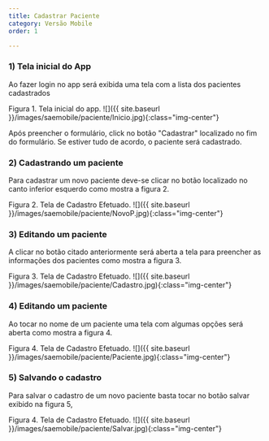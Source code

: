 ```yaml
---
title: Cadastrar Paciente
category: Versão Mobile
order: 1

---
```

<!-- {% include localVideo.html id='1EC8BnjJMon-vqy-UhLKk9sf_oukZzEbP' %} -->

### 1) Tela inicial do App
Ao fazer login no app será exibida uma tela com a lista dos pacientes cadastrados

Figura 1. Tela inicial do app.
![]({{ site.baseurl }}/images/saemobile/paciente/Inicio.jpg){:class="img-center"}

Após preencher o formulário, click no botão "Cadastrar" localizado no fim do formulário. Se estiver tudo de acordo, o paciente será cadastrado.

### 2) Cadastrando um paciente
Para cadastrar um novo paciente deve-se clicar no botão localizado no canto inferior esquerdo como mostra a figura 2.


Figura 2. Tela de Cadastro Efetuado.
![]({{ site.baseurl }}/images/saemobile/paciente/NovoP.jpg){:class="img-center"}

### 3) Editando um paciente
A clicar no botão citado anteriormente será aberta a tela para preencher as informações dos pacientes como mostra a figura 3.

Figura 3. Tela de Cadastro Efetuado.
![]({{ site.baseurl }}/images/saemobile/paciente/Cadastro.jpg){:class="img-center"}


### 4) Editando um paciente
Ao tocar no nome de um paciente uma tela com algumas opções será aberta como mostra a figura 4.

Figura 4. Tela de Cadastro Efetuado.
![]({{ site.baseurl }}/images/saemobile/paciente/Paciente.jpg){:class="img-center"}

### 5) Salvando o cadastro 
Para salvar o cadastro de um novo paciente basta tocar no botão salvar exibido na figura 5,

Figura 4. Tela de Cadastro Efetuado.
![]({{ site.baseurl }}/images/saemobile/paciente/Salvar.jpg){:class="img-center"}